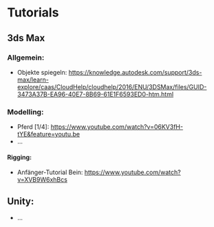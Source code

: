 # Tutorials

## 3ds Max
### Allgemein: 
* Objekte spiegeln: https://knowledge.autodesk.com/support/3ds-max/learn-explore/caas/CloudHelp/cloudhelp/2016/ENU/3DSMax/files/GUID-3473A37B-EA96-40E7-8B69-61E1F6593ED0-htm.html

### Modelling:
* Pferd [1/4]: https://www.youtube.com/watch?v=06KV3fH-tYE&feature=youtu.be 
* ... 

#### Rigging:
* Anfänger-Tutorial Bein: https://www.youtube.com/watch?v=XVB9W6xhBcs

## Unity:
* ... 

